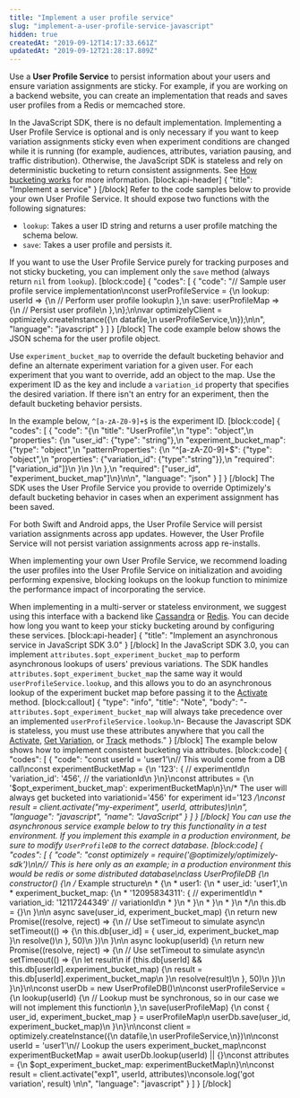 ```yaml
---
title: "Implement a user profile service"
slug: "implement-a-user-profile-service-javascript"
hidden: true
createdAt: "2019-09-12T14:17:33.661Z"
updatedAt: "2019-09-12T21:28:17.809Z"
---
```

Use a **User Profile Service** to persist information about your users and ensure variation assignments are sticky. For example, if you are working on a backend website, you can create an implementation that reads and saves user profiles from a Redis or memcached store. 

In the JavaScript SDK, there is no default implementation. Implementing a User Profile Service is optional and is only necessary if you want to keep variation assignments sticky even when experiment conditions are changed while it is running (for example, audiences, attributes, variation pausing, and traffic distribution). Otherwise, the JavaScript SDK is stateless and rely on deterministic bucketing to return consistent assignments. See [How bucketing works](doc:how-bucketing-works) for more information.
[block:api-header]
{
  "title": "Implement a service"
}
[/block]
Refer to the code samples below to provide your own User Profile Service. It should expose two functions with the following signatures:

* `lookup`: Takes a user ID string and returns a user profile matching the schema below.
* `save`: Takes a user profile and persists it.

If you want to use the User Profile Service purely for tracking purposes and not sticky bucketing, you can implement only the `save` method (always return `nil` from `lookup`).
[block:code]
{
  "codes": [
    {
      "code": "// Sample user profile service implementation\nconst userProfileService = {\n  lookup: userId => {\n    // Perform user profile lookup\n  },\n  save: userProfileMap => {\n    // Persist user profile\n  },\n};\n\nvar optimizelyClient = optimizely.createInstance({\n  datafile,\n  userProfileService,\n});\n\n",
      "language": "javascript"
    }
  ]
}
[/block]
The code example below shows the JSON schema for the user profile object.

Use `experiment_bucket_map` to override the default bucketing behavior and define an alternate experiment variation for a given user. For each experiment that you want to override, add an object to the map. Use the experiment ID as the key and include a `variation_id` property that specifies the desired variation. If there isn't an entry for an experiment, then the default bucketing behavior persists.

In the example below, `^[a-zA-Z0-9]+$` is the experiment ID.
[block:code]
{
  "codes": [
    {
      "code": "{\n  \"title\": \"UserProfile\",\n  \"type\": \"object\",\n  \"properties\": {\n    \"user_id\": {\"type\": \"string\"},\n    \"experiment_bucket_map\": {\"type\": \"object\",\n                              \"patternProperties\": {\n                                 \"^[a-zA-Z0-9]+$\": {\"type\": \"object\",\n                                                    \"properties\": {\"variation_id\": {\"type\":\"string\"}},\n                                                    \"required\": [\"variation_id\"]}\n                               }\n                             }\n  },\n  \"required\": [\"user_id\", \"experiment_bucket_map\"]\n}\n\n",
      "language": "json"
    }
  ]
}
[/block]
The SDK uses the User Profile Service you provide to override Optimizely's default bucketing behavior in cases when an experiment assignment has been saved.

For both Swift and Android apps, the User Profile Service will persist variation assignments across app updates. However, the User Profile Service will not persist variation assignments across app re-installs.

When implementing your own User Profile Service, we recommend loading the user profiles into the User Profile Service on initialization and avoiding performing expensive, blocking lookups on the lookup function to minimize the performance impact of incorporating the service.

When implementing in a multi-server or stateless environment, we suggest using this interface with a backend like [Cassandra](http://cassandra.apache.org/) or [Redis](https://redis.io/). You can decide how long you want to keep your sticky bucketing around by configuring these services.
[block:api-header]
{
  "title": "Implement an asynchronous service in JavaScript SDK 3.0"
}
[/block]
In the JavaScript SDK 3.0, you can implement `attributes.$opt_experiment_bucket_map` to perform asynchronous lookups of users' previous variations. The SDK handles `attributes.$opt_experiment_bucket_map` the same way it would `userProfileService.lookup`, and this allows you to do an asynchronous lookup of the experiment bucket map before passing it to the [Activate](doc:activate-javascript) method. 
[block:callout]
{
  "type": "info",
  "title": "Note",
  "body": "- `attributes.$opt_experiment_bucket_map` will always take precedence over an implemented `userProfileService.lookup`.\n- Because the Javascript SDK is stateless, you must use these attributes anywhere that you call the [Activate](doc:activate-javascript), [Get Variation](doc:get-variation-javascript), or [Track](doc:track-javascript) methods."
}
[/block]
The example below shows how to implement consistent bucketing via attributes.
[block:code]
{
  "codes": [
    {
      "code": "const userId = 'user1'\n// This would come from a DB call\nconst experimentBucketMap = {\n  '123': { // experimentId\n    'variation_id': '456', // the variationId\n  }\n}\nconst attributes = {\n  '$opt_experiment_bucket_map': experimentBucketMap\n}\n/* The user will always get bucketed into variationid='456' for experiment id='123 */\nconst result = client.activate(\"my-experiment\", userId, attributes)\n\n",
      "language": "javascript",
      "name": "JavaScript"
    }
  ]
}
[/block]
You can use the asynchronous service example below to try this functionality in a test environment. If you implement this example in a production environment, be sure to modify `UserProfileDB` to the correct database.
[block:code]
{
  "codes": [
    {
      "code": "const optimizely = require('@optimizely/optimizely-sdk')\n\n// This is here only as an example; in a production environment this would be redis or some distributed database\nclass UserProfileDB {\n  constructor() {\n    /* Example structure\n     * {\n     *   user1: {\n     *     user_id: 'user1',\n     *     experiment_bucket_map: {\n     *       '12095834311': { // experimentId\n     *         variation_id: '12117244349' // variationId\n     *       }\n     *     }\n     *   }\n     * }\n     */\n    this.db = {}\n  }\n\n  async save(user_id, experiment_bucket_map) {\n    return new Promise((resolve, reject) => {\n      // Use setTimeout to simulate async\n      setTimeout(() => {\n        this.db[user_id] = { user_id, experiment_bucket_map }\n        resolve()\n      }, 50)\n    })\n  }\n\n  async lookup(userId) {\n    return new Promise((resolve, reject) => {\n      // Use setTimeout to simulate async\n      setTimeout(() => {\n        let result\n        if (this.db[userId] && this.db[userId].experiment_bucket_map) {\n          result = this.db[userId].experiment_bucket_map\n        }\n        resolve(result)\n      }, 50)\n    })\n  }\n}\n\nconst userDb = new UserProfileDB()\n\nconst userProfileService = {\n  lookup(userId) {\n    // Lookup must be synchronous, so in our case we will not implement this function\n  },\n  save(userProfileMap) {\n    const { user_id, experiment_bucket_map } = userProfileMap\n    userDb.save(user_id, experiment_bucket_map)\n  }\n}\n\nconst client = optimizely.createInstance({\n  datafile,\n  userProfileService,\n})\n\nconst userId = 'user1'\n// Lookup the users experiment_bucket_map\nconst experimentBucketMap = await userDb.lookup(userId) || {}\nconst attributes = {\n  $opt_experiment_bucket_map: experimentBucketMap\n}\n\nconst result = client.activate(\"exp1\", userId, attributes)\nconsole.log('got variation', result) \n\n",
      "language": "javascript"
    }
  ]
}
[/block]